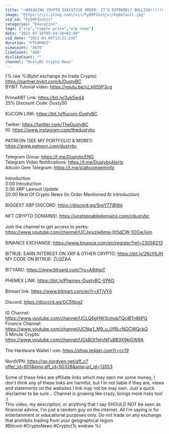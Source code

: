 ```yaml
---
title: "🔥BREAKING CRYPTO EXECUTIVE ORDER: IT'S EXTREMELY BULLISH!!!!!!!!!!!!!!"
image: "https:\/\/i.ytimg.com\/vi\/FyQ9PZovGjs\/hqdefault.jpg"
vid_id: "FyQ9PZovGjs"
categories: "Education"
tags: ["xrp","ripple price","xrp news"]
date: "2022-03-10T05:49:38+03:00"
vid_date: "2022-03-09T13:21:33Z"
duration: "PT54M46S"
viewcount: "4470"
likeCount: "490"
dislikeCount: ""
channel: "DustyBC Crypto News"
---
```

{% raw %}Bybit exchange (to trade Crypto): <a rel="nofollow" target="blank" href="https://partner.bybit.com/b/DustyBC">https://partner.bybit.com/b/DustyBC</a> <br />BYBIT Tutorial video: <a rel="nofollow" target="blank" href="https://youtu.be/rJ_k655P3cg">https://youtu.be/rJ_k655P3cg</a> <br /><br />PrimeXBT Link: <a rel="nofollow" target="blank" href="https://bit.ly/3uk5w44">https://bit.ly/3uk5w44</a><br />25% Discount Code: Dusty50 <br /><br />KUCOIN LINK: <a rel="nofollow" target="blank" href="https://bit.ly/Kucoin-DustyBC">https://bit.ly/Kucoin-DustyBC</a><br /><br />Twitter: <a rel="nofollow" target="blank" href="https://twitter.com/TheDustyBC">https://twitter.com/TheDustyBC</a>  <br />IG: <a rel="nofollow" target="blank" href="https://www.instagram.com/thedustybc">https://www.instagram.com/thedustybc</a><br /><br />PATREON (SEE MY PORTFOLIO &amp; MORE!): <a rel="nofollow" target="blank" href="https://www.patreon.com/dustybc">https://www.patreon.com/dustybc</a><br /><br />Telegram Group: <a rel="nofollow" target="blank" href="https://t.me/DustybcENG">https://t.me/DustybcENG</a><br />Telegram Video Notifications: <a rel="nofollow" target="blank" href="https://t.me/DustybcAlerts">https://t.me/DustybcAlerts</a><br />Altcoin Gem Telegram: <a rel="nofollow" target="blank" href="https://t.me/s/altcoingeminfo">https://t.me/s/altcoingeminfo</a><br /><br />Introduction<br />0:00 Introduction<br />2:30 XRP Lawsuit Update<br />20:00 Rest Of Crypto News (In Order Mentioned At Introduction)<br /><br />BIGGEST XRP DISCORD: <a rel="nofollow" target="blank" href="https://discord.gg/SrqY77jBWq">https://discord.gg/SrqY77jBWq</a><br /><br />NFT CRYPTO DOMAINS!: <a rel="nofollow" target="blank" href="https://unstoppabledomains.com/r/dustybc">https://unstoppabledomains.com/r/dustybc</a><br /><br />Join the channel to get access to perks:<br /><a rel="nofollow" target="blank" href="https://www.youtube.com/channel/UCJxiyziwbma-0t5dCW-1OGw/join">https://www.youtube.com/channel/UCJxiyziwbma-0t5dCW-1OGw/join</a><br /><br />BINANCE EXCHANGE: <a rel="nofollow" target="blank" href="https://www.binance.com/en/register?ref=23056213">https://www.binance.com/en/register?ref=23056213</a><br /><br />BITRUE: EARN INTEREST ON XRP &amp; OTHER CRYPTO: <a rel="nofollow" target="blank" href="https://bit.ly/2KcY6JH">https://bit.ly/2KcY6JH</a><br />MY CODE ON BITRUE: ZLQZAA<br /><br />BITYARD: <a rel="nofollow" target="blank" href="https://www.bityard.com/?ru=A8dgpT">https://www.bityard.com/?ru=A8dgpT</a><br /><br />PHEMEX LINK: <a rel="nofollow" target="blank" href="https://bit.ly/Phemex-DustyBC-VPAD">https://bit.ly/Phemex-DustyBC-VPAD</a><br /><br />Bitmart link: <a rel="nofollow" target="blank" href="https://www.bitmart.com/en?r=XTjVY6">https://www.bitmart.com/en?r=XTjVY6</a><br /><br />Discord: <a rel="nofollow" target="blank" href="https://discord.gg/GC59pgZ">https://discord.gg/GC59pgZ</a><br /><br />IG Channel: <a rel="nofollow" target="blank" href="https://www.youtube.com/channel/UCLQ6gHW3cmobTQciBTn8kPQ">https://www.youtube.com/channel/UCLQ6gHW3cmobTQciBTn8kPQ</a><br />Finance Channel: <a rel="nofollow" target="blank" href="https://www.youtube.com/channel/UCNw1_M9_u_Uf8LcNDCWQckQ">https://www.youtube.com/channel/UCNw1_M9_u_Uf8LcNDCWQckQ</a><br />5 Minute Crypto: <a rel="nofollow" target="blank" href="https://www.youtube.com/channel/UCkBOt1ptyNFuBB3X9kiGW8A">https://www.youtube.com/channel/UCkBOt1ptyNFuBB3X9kiGW8A</a><br /><br />The Hardware Wallet I use: <a rel="nofollow" target="blank" href="https://shop.ledger.com?r=cc19">https://shop.ledger.com?r=cc19</a><br /><br />NordVPN: <a rel="nofollow" target="blank" href="https://go.nordvpn.net/aff_c?offer_id=601&amp;aff_id=50328&amp;url_id=13553">https://go.nordvpn.net/aff_c?offer_id=601&amp;aff_id=50328&amp;url_id=13553</a><br /><br />Some of these links are affiliate links which may earn me some money, I don't think any of these links are harmful, but I'm not liable if they are, views and statements on the websites I link may not be may own. Just a quick disclaimer to be sure... Channel is growing like crazy, brings more risks too! :)<br />This video, my description, or anything that I say SHOULD NOT be seen as financial advice, I'm just a random guy on the internet. All I'm saying is for entertainment or educational purposes only. Do not trade on any exchange that prohibits trading from your geographical region<br />#Bitcoin #CryptoNews #Crypto{% endraw %}

